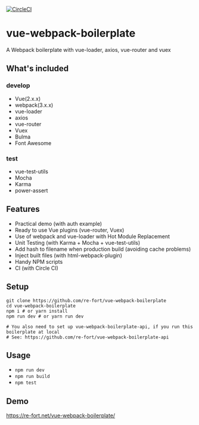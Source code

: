 [![CircleCI](https://circleci.com/gh/re-fort/vue-webpack-boilerplate.svg?style=shield)](https://circleci.com/gh/re-fort/vue-webpack-boilerplate)

vue-webpack-boilerplate
======================

A Webpack boilerplate with vue-loader, axios, vue-router and vuex

## What's included
### develop
- Vue(2.x.x)
- webpack(3.x.x)
- vue-loader
- axios
- vue-router
- Vuex
- Bulma
- Font Awesome

### test
- vue-test-utils
- Mocha
- Karma
- power-assert

## Features
- Practical demo (with auth example)
- Ready to use Vue plugins (vue-router, Vuex)
- Use of webpack and vue-loader with Hot Module Replacement
- Unit Testing (with Karma + Mocha + vue-test-utils)
- Add hash to filename when production build (avoiding cache problems)
- Inject built files (with html-webpack-plugin)
- Handy NPM scripts
- CI (with Circle CI)

## Setup
```
git clone https://github.com/re-fort/vue-webpack-boilerplate
cd vue-webpack-boilerplate
npm i # or yarn install
npm run dev # or yarn run dev

# You also need to set up vue-webpack-boilerplate-api, if you run this boilerplate at local
# See: https://github.com/re-fort/vue-webpack-boilerplate-api
```

## Usage
- `npm run dev`
- `npm run build`
- `npm test`

## Demo
https://re-fort.net/vue-webpack-boilerplate/
